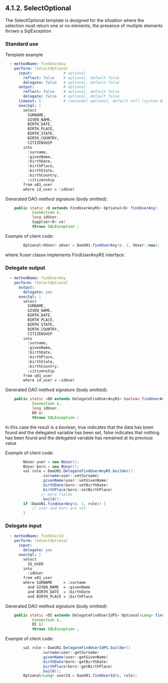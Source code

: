 ## 4.1.2. SelectOptional


The SelectOptional template is designed for the situation where the selection must return one or no elements, the presence of multiple elements throws a SqlException

### Standard use

Template example

~~~yaml
  - methodName: findUserAny
    perform: !SelectOptional
      input:              # optional
        reflect: false    # optional, default false
        delegate: false   # optional, default false
      output:             # optional
        reflect: false    # optional, default false
        delegate: false   # optional, default false
      timeout: 5          # (seconds) optional, default null (system default)
      execSql: |
        select
          SURNAME,
          GIVEN_NAME, 
          BIRTH_DATE,
          BIRTH_PLACE,
          BIRTH_STATE,
          BIRTH_COUNTRY,
          CITIZENSHIP
        into
          :surname,
          :givenName, 
          :birthDate,
          :birthPlace,
          :birthState,
          :birthCountry,
          :citizenship
        from u01_user
        where id_user = :idUser
~~~

Generated DAO method signature (body omitted):

~~~java
    public static <O extends FindUserAnyRS> Optional<O> findUserAny(
            Connection c,
            long idUser,
            Supplier<O> so)
            throws SQLException ;
~~~

Example of client code:

~~~java
        Optional<XUser> oUser = DaoU01.findUserAny(c, 1, XUser::new);
~~~

where Xuser classe implements FindUserAnyRS interface.

### Delegate output

~~~yaml
  - methodName: findUserAny
    perform: !SelectOptional
      output:
        delegate: yes
      execSql: |
        select
          SURNAME,
          GIVEN_NAME, 
          BIRTH_DATE,
          BIRTH_PLACE,
          BIRTH_STATE,
          BIRTH_COUNTRY,
          CITIZENSHIP
        into
          :surname,
          :givenName, 
          :birthDate,
          :birthPlace,
          :birthState,
          :birthCountry,
          :citizenship
        from u01_user
        where id_user = :idUser
~~~

Generated DAO method signature (body omitted):

~~~java
    public static <DO extends DelegateFindUserAnyRS> boolean findUserAny(
            Connection c,
            long idUser,
            DO o)
            throws SQLException ;
~~~

In this case the result is a boolean, true indicates that the data has been found and the delegated variable has been set, false indicates that nothing has been found and the delegated variable has remained at its previous value

Example of client code:

~~~java
        NUser user = new NUser();
        BUser born = new BUser();
        val rule = DaoU01.DelegateFindUserAnyRS.builder()
                .surname(user::setSurname)
                .givenName(user::setGivenName)
                .birthDate(born::setBirthDate)
                .birthPlace(born::setBirthPlace)
                // more fields
                .build();
        if (DaoU01.findUserAny(c, 1, rule)) {
            // user and born are set
        }
~~~

### Delegate input

~~~yaml
  - methodName: findUserId
    perform: !SelectOptional
      input:
        delegate: yes
      execSql: |
        select
          ID_USER
        into
          :idUser
        from u01_user
        where SURNAME     = :surname
          and GIVEN_NAME  = :givenName
          and BIRTH_DATE  = :birthDate
          and BIRTH_PLACE = :birthPlace
~~~

Generated DAO method signature (body omitted):

~~~java
    public static <DI extends DelegateFindUserIdPS> Optional<Long> findUserId(
            Connection c,
            DI i)
            throws SQLException ;
~~~

Example of client code:

~~~java
        val rule = DaoU01.DelegateFindUserIdPS.builder()
                .surname(user::getSurname)
                .givenName(user::getGivenName)
                .birthDate(born::getBirthDate)
                .birthPlace(born::getBirthPlace)
                .build();
        Optional<Long> userId = DaoU01.findUserId(c, rule);
~~~
